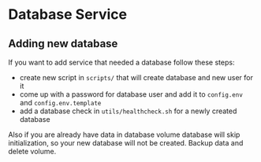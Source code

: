 # Database Service

## Adding new database

If you want to add service that needed a database follow these steps:
- create new script in `scripts/` that will create database and new user for it
- come up with a password for database user and add it to `config.env` and `config.env.template`
- add a database check in `utils/healthcheck.sh` for a newly created database

Also if you are already have data in database volume database will skip initialization, so your
new database will not be created. Backup data and delete volume.
